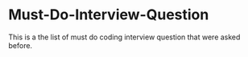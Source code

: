 # Must-Do-Interview-Question

This is a the list of must do coding interview question that were asked before.
